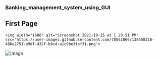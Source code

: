 ### Banking_management_system_using_GUI

## First Page
    <img width="1680" alt="Screenshot 2021-10-25 at 1 20 51 PM" src="https://user-images.githubusercontent.com/78562069/138658316-466e2751-e9df-432f-b8cd-a1c9be31ef31.png">
    
   ![image](https://user-images.githubusercontent.com/78562069/138658316-466e2751-e9df-432f-b8cd-a1c9be31ef31.png?raw=true)
